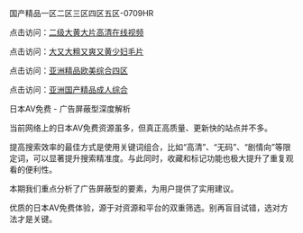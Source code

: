 国产精品一区二区三区四区五区-0709HR

点击访问：<a href="https://heiliaoll4qsx.pages.dev">二级大黄大片高清在线视频</a>

点击访问：<a href="https://heiliaowzu4ur.pages.dev">大又大粗又爽又黄少妇毛片</a>

点击访问：<a href="https://heiliaoga6s9v.pages.dev">亚洲精品欧美综合四区</a>

点击访问：<a href="https://heiliaoe8ajia.pages.dev">亚洲国产精品成人综合</a>


日本AV免费 - 广告屏蔽型深度解析

当前网络上的日本AV免费资源虽多，但真正高质量、更新快的站点并不多。

提高搜索效率的最佳方式是使用关键词组合，比如“高清”、“无码”、“剧情向”等限定词，可以显著提升搜索精准度。与此同时，收藏和标记功能也极大提升了重复观看的便利性。

本期我们重点分析了广告屏蔽型的要素，为用户提供了实用建议。

优质的日本AV免费体验，源于对资源和平台的双重筛选。别再盲目试错，选对方法才是关键。



<span style="display:none;">[Canonical link]( https://github.com/ht20250709/524520 ）</span>
